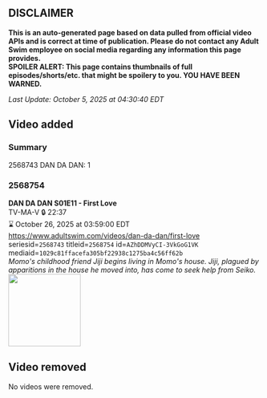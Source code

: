 ## DISCLAIMER
**This is an auto-generated page based on data pulled from official video APIs and is correct at time of publication. Please do not contact any Adult Swim employee on social media regarding any information this page provides.**  
**SPOILER ALERT: This page contains thumbnails of full episodes/shorts/etc. that might be spoilery to you. YOU HAVE BEEN WARNED.**  

_Last Update: October 5, 2025 at 04:30:40 EDT_
## Video added
### Summary
2568743 DAN DA DAN: 1  
### 2568754
**DAN DA DAN S01E11 - First Love**  
TV-MA-V 🔒 22:37  
⌛ October 26, 2025 at 03:59:00 EDT  
https://www.adultswim.com/videos/dan-da-dan/first-love  
seriesid=`2568743` titleid=`2568754` id=`AZhDDMVyCI-3VkGoG1VK` mediaid=`1029c81ffacefa305bf22938c1275ba4c56ff62b`  
_Momo's childhood friend Jiji begins living in Momo's house. Jiji, plagued by apparitions in the house he moved into, has come to seek help from Seiko._  
<a href="https://media.cdn.adultswim.com/uploads/20250725/thumbnails/2_257251525581-Ep11_Still_0195.png"><img src="https://media.cdn.adultswim.com/uploads/20250725/thumbnails/2_257251525581-Ep11_Still_0195.png" height="144px" /></a>
## Video removed
No videos were removed.  
